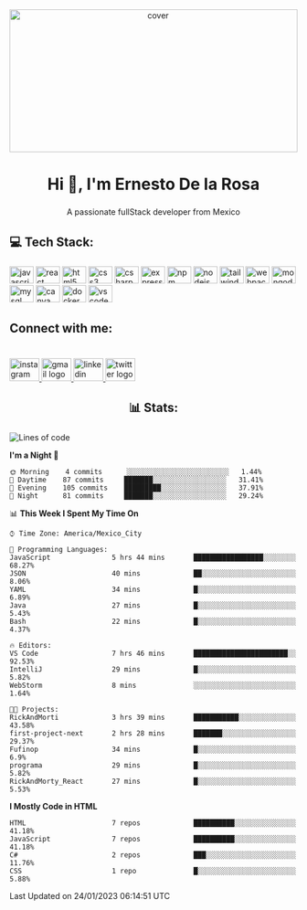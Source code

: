 <div align="center">
    <img width="100%" height = "250px" src="https://cdn.pixabay.com/photo/2018/01/14/23/12/nature-3082832_1280.jpg" alt="cover" />
</div>

###

<h1 align="center">Hi 👋, I'm Ernesto De la Rosa</h1>

###

<p align="center">A passionate fullStack developer from Mexico</p>

###

<h2 align="left">💻 Tech Stack:</h2>

###

<div align="left">
  <img src="https://cdn.jsdelivr.net/gh/devicons/devicon/icons/javascript/javascript-original.svg" height="30" width="42" alt="javascript logo"  />
  <img src="https://cdn.jsdelivr.net/gh/devicons/devicon/icons/react/react-original.svg" height="30" width="42" alt="react logo"  />
  <img src="https://cdn.jsdelivr.net/gh/devicons/devicon/icons/html5/html5-original.svg" height="30" width="42" alt="html5 logo"  />
  <img src="https://cdn.jsdelivr.net/gh/devicons/devicon/icons/css3/css3-original.svg" height="30" width="42" alt="css3 logo"  />
  <img src="https://cdn.jsdelivr.net/gh/devicons/devicon/icons/csharp/csharp-original.svg" height="30" width="42" alt="csharp logo"  />
  <img src="https://cdn.jsdelivr.net/gh/devicons/devicon/icons/express/express-original.svg" height="30" width="42" alt="express logo"  />
  <img src="https://cdn.jsdelivr.net/gh/devicons/devicon/icons/npm/npm-original-wordmark.svg" height="30" width="42" alt="npm logo"  />
  <img src="https://cdn.jsdelivr.net/gh/devicons/devicon/icons/nodejs/nodejs-original.svg" height="30" width="42" alt="nodejs logo"  />
  <img src="https://cdn.jsdelivr.net/gh/devicons/devicon/icons/tailwindcss/tailwindcss-plain.svg" height="30" width="42" alt="tailwindcss logo"  />
  <img src="https://cdn.jsdelivr.net/gh/devicons/devicon/icons/webpack/webpack-original.svg" height="30" width="42" alt="webpack logo"  />
  <img src="https://cdn.jsdelivr.net/gh/devicons/devicon/icons/mongodb/mongodb-original.svg" height="30" width="42" alt="mongodb logo"  />
  <img src="https://cdn.jsdelivr.net/gh/devicons/devicon/icons/mysql/mysql-original.svg" height="30" width="42" alt="mysql logo"  />
  <img src="https://cdn.jsdelivr.net/gh/devicons/devicon/icons/canva/canva-original.svg" height="30" width="42" alt="canva logo"  />
  <img src="https://cdn.jsdelivr.net/gh/devicons/devicon/icons/docker/docker-original.svg" height="30" width="42" alt="docker logo"  />
  <img src="https://cdn.jsdelivr.net/gh/devicons/devicon/icons/vscode/vscode-original.svg" height="30" width="42" alt="vscode logo"  />
</div>

###



<h2 align="left">Connect with me:</h2>

###

<br clear="both">

<div align="left">
  <a href="https://www.instagram.com/fufinop/" target="_blank">
    <img src="https://raw.githubusercontent.com/maurodesouza/profile-readme-generator/master/src/assets/icons/social/instagram/default.svg" width="52" height="40" alt="instagram logo"  />
  </a>
  <a href="mailto:ernestodelazamora@gmail.com" target="_blank">
    <img src="https://raw.githubusercontent.com/maurodesouza/profile-readme-generator/master/src/assets/icons/social/gmail/default.svg" width="52" height="40" alt="gmail logo"  />
  </a>
  <a href="https://www.linkedin.com/in/ernesto-de-la-rosa-zamora-636a28259/" target="_blank">
    <img src="https://raw.githubusercontent.com/maurodesouza/profile-readme-generator/master/src/assets/icons/social/linkedin/default.svg" width="52" height="40" alt="linkedin logo"  />
  </a>
  <a href="https://twitter.com/Fufinop" target="_blank">
    <img src="https://raw.githubusercontent.com/maurodesouza/profile-readme-generator/master/src/assets/icons/social/twitter/default.svg" width="52" height="40" alt="twitter logo"  />
  </a>
</div>

<h2 align="center">📊 Stats:</h2>

###

<!--START_SECTION:waka-->
![Lines of code](https://img.shields.io/badge/From%20Hello%20World%20I%27ve%20Written--100%20Thousand%20lines%20of%20code-blue)

**I'm a Night 🦉** 

```text
🌞 Morning    4 commits      ░░░░░░░░░░░░░░░░░░░░░░░░░   1.44% 
🌆 Daytime    87 commits     ███████░░░░░░░░░░░░░░░░░░   31.41% 
🌃 Evening    105 commits    █████████░░░░░░░░░░░░░░░░   37.91% 
🌙 Night      81 commits     ███████░░░░░░░░░░░░░░░░░░   29.24%

```


📊 **This Week I Spent My Time On** 

```text
⌚︎ Time Zone: America/Mexico_City

💬 Programming Languages: 
JavaScript               5 hrs 44 mins       █████████████████░░░░░░░░   68.27% 
JSON                     40 mins             ██░░░░░░░░░░░░░░░░░░░░░░░   8.06% 
YAML                     34 mins             █░░░░░░░░░░░░░░░░░░░░░░░░   6.89% 
Java                     27 mins             █░░░░░░░░░░░░░░░░░░░░░░░░   5.43% 
Bash                     22 mins             █░░░░░░░░░░░░░░░░░░░░░░░░   4.37%

🔥 Editors: 
VS Code                  7 hrs 46 mins       ███████████████████████░░   92.53% 
IntelliJ                 29 mins             █░░░░░░░░░░░░░░░░░░░░░░░░   5.82% 
WebStorm                 8 mins              ░░░░░░░░░░░░░░░░░░░░░░░░░   1.64%

🐱‍💻 Projects: 
RickAndMorti             3 hrs 39 mins       ███████████░░░░░░░░░░░░░░   43.58% 
first-project-next       2 hrs 28 mins       ███████░░░░░░░░░░░░░░░░░░   29.37% 
Fufinop                  34 mins             █░░░░░░░░░░░░░░░░░░░░░░░░   6.9% 
programa                 29 mins             █░░░░░░░░░░░░░░░░░░░░░░░░   5.82% 
RickAndMorty_React       27 mins             █░░░░░░░░░░░░░░░░░░░░░░░░   5.53%

```

**I Mostly Code in HTML** 

```text
HTML                     7 repos             ██████████░░░░░░░░░░░░░░░   41.18% 
JavaScript               7 repos             ██████████░░░░░░░░░░░░░░░   41.18% 
C#                       2 repos             ███░░░░░░░░░░░░░░░░░░░░░░   11.76% 
CSS                      1 repo              █░░░░░░░░░░░░░░░░░░░░░░░░   5.88%

```



 Last Updated on 24/01/2023 06:14:51 UTC
<!--END_SECTION:waka-->
